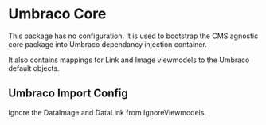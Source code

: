 # Umbraco Core

This package has no configuration. It is used to bootstrap the CMS agnostic core package into Umbraco dependancy injection container.

It also contains mappings for Link and Image viewmodels to the Umbraco default objects.

## Umbraco Import Config

Ignore the DataImage and DataLink from IgnoreViewmodels.